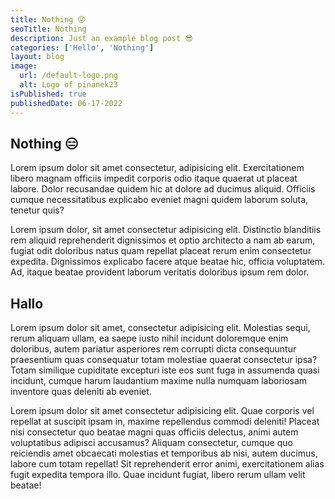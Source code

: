 ```yaml
---
title: Nothing 😜
seoTitle: Nothing
description: Just an example blog post 😎
categories: ['Hello', 'Nothing']
layout: blog
image:
  url: /default-logo.png
  alt: Logo of pinanek23
isPublished: true
publishedDate: 06-17-2022
---
```


## Nothing 😑

Lorem ipsum dolor sit amet consectetur, adipisicing elit. Exercitationem libero magnam officiis impedit corporis odio itaque quaerat ut placeat labore. Dolor recusandae quidem hic at dolore ad ducimus aliquid. Officiis cumque necessitatibus explicabo eveniet magni quidem laborum soluta, tenetur quis?

Lorem ipsum dolor, sit amet consectetur adipisicing elit. Distinctio blanditiis rem aliquid reprehenderit dignissimos et optio architecto a nam ab earum, fugiat odit doloribus natus quam repellat placeat rerum enim consectetur expedita. Dignissimos explicabo facere atque beatae hic, officia voluptatem. Ad, itaque beatae provident laborum veritatis doloribus ipsum rem dolor.

## Hallo

Lorem ipsum dolor sit amet, consectetur adipisicing elit. Molestias sequi, rerum aliquam ullam, ea saepe iusto nihil incidunt doloremque enim doloribus, autem pariatur asperiores rem corrupti dicta consequuntur praesentium quas consequatur totam molestiae quaerat consectetur ipsa? Totam similique cupiditate excepturi iste eos sunt fuga in assumenda quasi incidunt, cumque harum laudantium maxime nulla numquam laboriosam inventore quas deleniti ab eveniet.

Lorem ipsum dolor sit amet consectetur adipisicing elit. Quae corporis vel repellat at suscipit ipsam in, maxime repellendus commodi deleniti! Placeat nisi consectetur quo beatae magni quas officiis delectus, animi autem voluptatibus adipisci accusamus? Aliquam consectetur, cumque quo reiciendis amet obcaecati molestias et temporibus ab nisi, autem ducimus, labore cum totam repellat! Sit reprehenderit error animi, exercitationem alias fugit expedita tempora illo. Quae incidunt fugiat, libero rerum ullam velit beatae!

